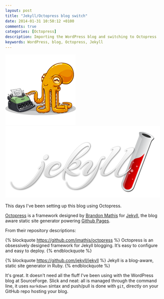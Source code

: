 ```yaml
---
layout: post
title: "Jekyll/Octopress blog switch"
date: 2014-01-31 10:50:12 +0100
comments: true
categories: [Octopress]
description: Importing the WordPress blog and switching to Octopress
keywords: WordPress, blog, Octopress, Jekyll
---
```

![oct](../images/others/octopress-logo.png) ![jek](../images/others/jekyll-logo.png)

This days I've been setting up this blog using Octopress.

[Octopress](http://octopress.org/) is a framework designed by [Brandon Mathis](http://brandonmathis.com/) for [Jekyll](http://jekyllrb.com/), the blog aware static site generator powering [Github Pages](http://pages.github.com/).

From their repository descriptions:

{% blockquote https://github.com/imathis/octopress %}
Octopress is an obsessively designed framework for Jekyll blogging. It’s easy to configure and easy to deploy.
{% endblockquote %}

{% blockquote https://github.com/jekyll/jekyll %}
Jekyll is a blog-aware, static site generator in Ruby.
{% endblockquote %}

It's great. It doesn't need all the fluff I've been using with the WordPress blog at SourceForge. Slick and neat: all is managed through the command line, it uses `markdown` sintax and push/pull is done with `git`, directly on your GitHub repo hosting your blog.
